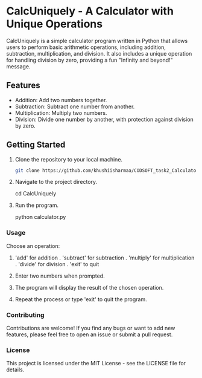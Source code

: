 # CalcUniquely - A Calculator with Unique Operations

CalcUniquely is a simple calculator program written in Python that allows users to perform basic arithmetic operations, including addition, subtraction, multiplication, and division. It also includes a unique operation for handling division by zero, providing a fun "Infinity and beyond!" message.

## Features

- Addition: Add two numbers together.
- Subtraction: Subtract one number from another.
- Multiplication: Multiply two numbers.
- Division: Divide one number by another, with protection against division by zero.

## Getting Started

1. Clone the repository to your local machine.
   ```sh
   git clone https://github.com/khushiisharmaa/CODSOFT_task2_Calculator.git

2. Navigate to the project directory.

   cd CalcUniquely

3. Run the program.

   python calculator.py

### Usage

Choose an operation:

1. 'add' for addition
. 'subtract' for subtraction
. 'multiply' for multiplication
. 'divide' for division
. 'exit' to quit

2. Enter two numbers when prompted.

3. The program will display the result of the chosen operation.

4. Repeat the process or type 'exit' to quit the program.

### Contributing

Contributions are welcome! If you find any bugs or want to add new features, please feel free to open an issue or submit a pull request.

### License

This project is licensed under the MIT License - see the LICENSE file for details.


